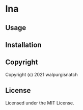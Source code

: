 # Ina

## Usage

## Installation

## Copyright

Copyright (c) 2021 walpurgisnatch

## License

Licensed under the MIT License.

